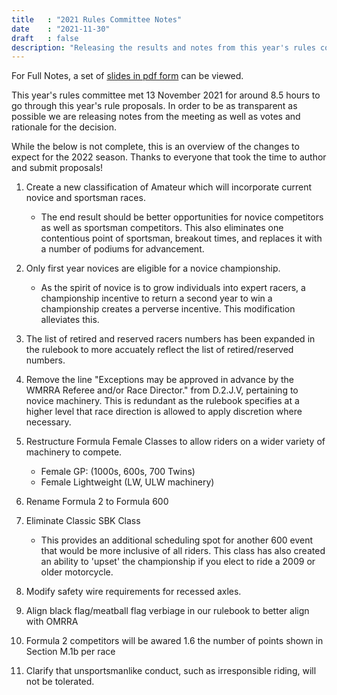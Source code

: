 ```yaml
---
title   : "2021 Rules Committee Notes"
date    : "2021-11-30"
draft   : false
description: "Releasing the results and notes from this year's rules committee."
---
```


For Full Notes, a set of [slides in pdf form](/downloads/2021/2021%20Rules%20Proposals.pdf) can be viewed.

This year's rules committee met 13 November 2021 for around 8.5 hours to go through this year's rule proposals. In order to be as transparent as possible we are releasing notes from the meeting as well as votes and rationale for the decision.

While the below is not complete, this is an overview of the changes to expect for the 2022 season. Thanks to everyone that took the time to author and submit proposals!

1. Create a new classification of Amateur which will incorporate current novice and sportsman races.
    - The end result should be better opportunities for novice competitors as well as sportsman competitors. This also eliminates one contentious point of sportsman, breakout times, and replaces it with a number of podiums for advancement.

2. Only first year novices are eligible for a novice championship.
    - As the spirit of novice is to grow individuals into expert racers, a championship incentive to return a second year to win a championship creates a perverse incentive. This modification alleviates this.

3. The list of retired and reserved racers numbers has been expanded in the rulebook to more accuately reflect the list of retired/reserved numbers.

4. Remove the line "Exceptions may
be approved in advance by the WMRRA Referee
and/or Race Director." from D.2.J.V, pertaining to novice machinery. This is redundant as the rulebook specifies at a higher level that race direction is allowed to apply discretion where necessary.

5. Restructure Formula Female Classes to allow riders on a wider variety of machinery to compete.
    - Female GP: (1000s, 600s, 700 Twins)
    - Female Lightweight (LW, ULW machinery)

6. Rename Formula 2 to Formula 600

7. Eliminate Classic SBK Class
    - This provides an additional scheduling spot for another 600 event that would be more inclusive of all riders. This class has also created an ability to 'upset' the championship if you elect to ride a 2009 or older motorcycle.

8. Modify safety wire requirements for recessed axles.

9. Align black flag/meatball flag verbiage in our rulebook to better align with OMRRA

10. Formula 2 competitors will be awared 1.6 the number of points shown in Section M.1b per race

11. Clarify that unsportsmanlike conduct, such as irresponsible riding, will not be tolerated.
